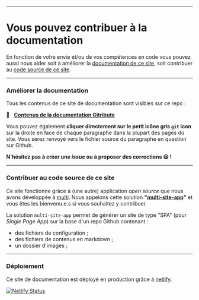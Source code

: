 
---

# Vous pouvez contribuer à la documentation

En fonction de votre envie et/ou de vos compétences en code vous pouvez aussi nous aider soit à améliorer la [documentation de ce site][site_content], soit contribuer au [code source de ce site][repo_app].

---

### Améliorer la documentation

Tous les contenus de ce site de documentation sont visibles sur ce repo :

📁 &nbsp; [**Contenus de la documentation Gitribute**][site_content]

<p>
  Vous pouvez également
  <b>cliquer directement sur le petit icône gris <code>git</code> icon</b>
  <span
    class="icon">
    <i class="mdi mdi-git"></i>
  </span>
  sur la droite en face de chaque paragraphe dans la plupart des pages du site. Vous serez renvoyé vers le fichier source du paragraphe en question sur Github.
</p>

**N'hésitez pas à créer une _issue_ ou à proposer des corrections 😃 !**

---

### Contribuer au code source de ce site

Ce site fonctionne grâce à (une autre) application _open source_ que nous avons développée à [multi](https://multi.coop). Nous appelons cette solution **"[multi-site-app][repo_app]"** et vous êtes les bienvenu.e.s si vous souhaitez y contribuer.

La solution `multi-site-app` permet de générer un site de type "SPA" (pour _Single Page App_) sur la base d'un repo Github contenant :

- des fichiers de configuration ;
- des fichiers de contenus en markdown ;
- un dossier d'images ;

---

### Déploiement

Ce site de documentation est déployé en production grâce à [netlify](https://www.netlify.com/).

[![Netlify Status](https://api.netlify.com/api/v1/badges/8a49a93f-e443-48e5-b5d8-baa2d7f5fee5/deploy-status)](https://app.netlify.com/sites/gitribute-documentation/deploys)

[site_content]: https://github.com/multi-coop/gitribute-documentation-content
[repo_app]: https://github.com/multi-coop/multi-site-app
